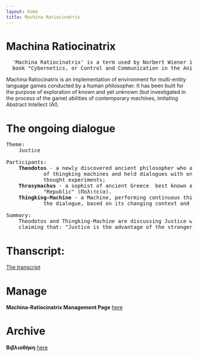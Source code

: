 ```yaml
---
layout: home
title: Machina Ratiocinatrix
---
```

# Machina Ratiocinatrix
<pre>
  'Machina Ratiocinatrix' is a term used by Norbert Wiener in the introduction to his 
  book "Cybernetics, or Control and Communication in the Animal and the Machine".
</pre>
Machina Ratiocinatrix is an implementation of environment for multi-entity language games conducted by a human philosopher. It has been built for the purpose of exploration of known and yet unknown (but investigated in the process of the game) abilities of contemporary machines, imitating Abstract Intellect (AI).<br>
# The ongoing dialogue
<pre>
Theme:
    Justice<br>
Participants:
    <b>Theodotos</b> - a newly discovered ancient philosopher who anticipated the emergence
            of thingking machines and held dialogues with one or many of them as
            thought experiments;
    <b>Thrasymachus</b> - a sophist of ancient Greece  best known as a participant in Plato's
            "Republic" (Πολιτεία).
    <b>Thingking-Machine</b> - a Machine, performing continuous thingking in the course of
            the dialogue, based on its changing context and content.<br>
Summary:
    Theodotos and Thingking-Machine are discussing Justice with Thrasymachus, who is 
    claiming that: "Justice is the advantage of the stronger."
</pre>
# Thanscript:
[The transcript](pages/dialogue)
# Manage
**Machina-Ratiocinatrix Management Page** [here](pages/manage)
# Archive
**Βιβλιοθήκη** [here](https://github.com/bibliotheke)
